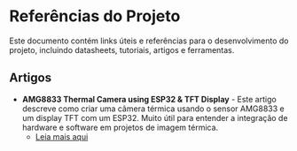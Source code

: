 # Referências do Projeto

Este documento contém links úteis e referências para o desenvolvimento do projeto, incluindo datasheets, tutoriais, artigos e ferramentas.

## Artigos

- **AMG8833 Thermal Camera using ESP32 & TFT Display** - Este artigo descreve como criar uma câmera térmica usando o sensor AMG8833 e um display TFT com um ESP32. Muito útil para entender a integração de hardware e software em projetos de imagem térmica.
  - [Leia mais aqui](https://www.electroniclinic.com/amg8833-thermal-camera-using-esp32-tft-display-thermal-imaging-camera/)